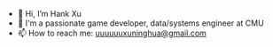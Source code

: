 - 👋 Hi, I’m Hank Xu
- 👀 I'm a passionate game developer, data/systems engineer at CMU
- 📫 How to reach me: uuuuuuxuninghua@gmail.com

<!---
hankxu1212/hankxu1212 is a ✨ special ✨ repository because its `README.md` (this file) appears on your GitHub profile.
You can click the Preview link to take a look at your changes.
--->
